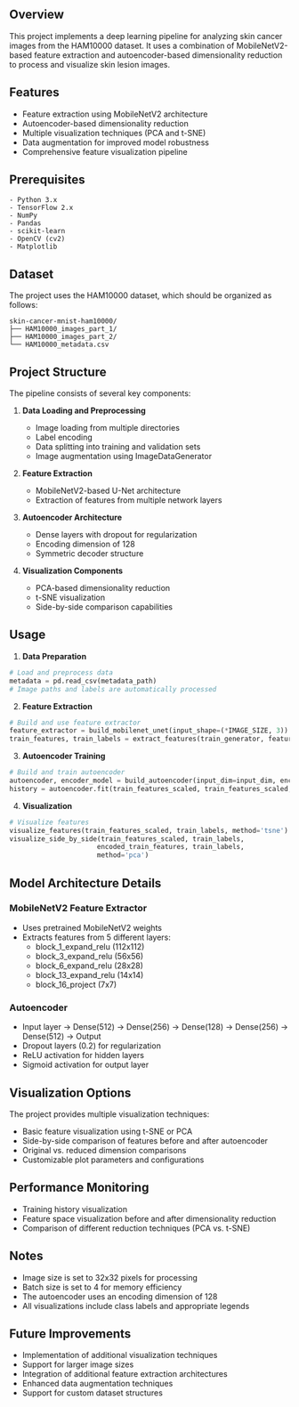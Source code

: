 ## Overview
This project implements a deep learning pipeline for analyzing skin cancer images from the HAM10000 dataset. It uses a combination of MobileNetV2-based feature extraction and autoencoder-based dimensionality reduction to process and visualize skin lesion images.

## Features
- Feature extraction using MobileNetV2 architecture
- Autoencoder-based dimensionality reduction
- Multiple visualization techniques (PCA and t-SNE)
- Data augmentation for improved model robustness
- Comprehensive feature visualization pipeline

## Prerequisites
```
- Python 3.x
- TensorFlow 2.x
- NumPy
- Pandas
- scikit-learn
- OpenCV (cv2)
- Matplotlib
```

## Dataset
The project uses the HAM10000 dataset, which should be organized as follows:
```
skin-cancer-mnist-ham10000/
├── HAM10000_images_part_1/
├── HAM10000_images_part_2/
└── HAM10000_metadata.csv
```

## Project Structure
The pipeline consists of several key components:

1. **Data Loading and Preprocessing**
   - Image loading from multiple directories
   - Label encoding
   - Data splitting into training and validation sets
   - Image augmentation using ImageDataGenerator

2. **Feature Extraction**
   - MobileNetV2-based U-Net architecture
   - Extraction of features from multiple network layers

3. **Autoencoder Architecture**
   - Dense layers with dropout for regularization
   - Encoding dimension of 128
   - Symmetric decoder structure

4. **Visualization Components**
   - PCA-based dimensionality reduction
   - t-SNE visualization
   - Side-by-side comparison capabilities

## Usage

1. **Data Preparation**
```python
# Load and preprocess data
metadata = pd.read_csv(metadata_path)
# Image paths and labels are automatically processed
```

2. **Feature Extraction**
```python
# Build and use feature extractor
feature_extractor = build_mobilenet_unet(input_shape=(*IMAGE_SIZE, 3))
train_features, train_labels = extract_features(train_generator, feature_extractor, train_steps)
```

3. **Autoencoder Training**
```python
# Build and train autoencoder
autoencoder, encoder_model = build_autoencoder(input_dim=input_dim, encoding_dim=128)
history = autoencoder.fit(train_features_scaled, train_features_scaled, epochs=50)
```

4. **Visualization**
```python
# Visualize features
visualize_features(train_features_scaled, train_labels, method='tsne')
visualize_side_by_side(train_features_scaled, train_labels, 
                      encoded_train_features, train_labels,
                      method='pca')
```

## Model Architecture Details

### MobileNetV2 Feature Extractor
- Uses pretrained MobileNetV2 weights
- Extracts features from 5 different layers:
  - block_1_expand_relu (112x112)
  - block_3_expand_relu (56x56)
  - block_6_expand_relu (28x28)
  - block_13_expand_relu (14x14)
  - block_16_project (7x7)

### Autoencoder
- Input layer → Dense(512) → Dense(256) → Dense(128) → Dense(256) → Dense(512) → Output
- Dropout layers (0.2) for regularization
- ReLU activation for hidden layers
- Sigmoid activation for output layer

## Visualization Options
The project provides multiple visualization techniques:
- Basic feature visualization using t-SNE or PCA
- Side-by-side comparison of features before and after autoencoder
- Original vs. reduced dimension comparisons
- Customizable plot parameters and configurations

## Performance Monitoring
- Training history visualization
- Feature space visualization before and after dimensionality reduction
- Comparison of different reduction techniques (PCA vs. t-SNE)

## Notes
- Image size is set to 32x32 pixels for processing
- Batch size is set to 4 for memory efficiency
- The autoencoder uses an encoding dimension of 128
- All visualizations include class labels and appropriate legends

## Future Improvements
- Implementation of additional visualization techniques
- Support for larger image sizes
- Integration of additional feature extraction architectures
- Enhanced data augmentation techniques
- Support for custom dataset structures
